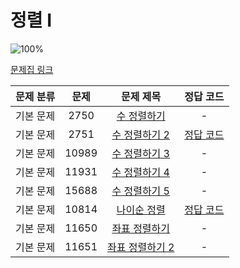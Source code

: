 # 정렬 I

![100%](https://progress-bar.dev/2/?scale=8&title=progress&width=500&color=babaca&suffix=/8)

[문제집 링크](https://www.acmicpc.net/workbook/view/7317)

| 문제 분류 | 문제 | 문제 제목 | 정답 코드 |
| :--: | :--: | :--: | :--: |
| 기본 문제 | 2750 | [수 정렬하기](https://www.acmicpc.net/problem/2750) | - |
| 기본 문제 | 2751 | [수 정렬하기 2](https://www.acmicpc.net/problem/2751) | [정답 코드](../0x0E/solutions/2751.cpp) |
| 기본 문제 | 10989 | [수 정렬하기 3](https://www.acmicpc.net/problem/10989) | - |
| 기본 문제 | 11931 | [수 정렬하기 4](https://www.acmicpc.net/problem/11931) | - |
| 기본 문제 | 15688 | [수 정렬하기 5](https://www.acmicpc.net/problem/15688) | - |
| 기본 문제 | 10814 | [나이순 정렬](https://www.acmicpc.net/problem/10814) | [정답 코드](../0x0E/solutions/10814.cpp) |
| 기본 문제 | 11650 | [좌표 정렬하기](https://www.acmicpc.net/problem/11650) | - |
| 기본 문제 | 11651 | [좌표 정렬하기 2](https://www.acmicpc.net/problem/11651) | - |
